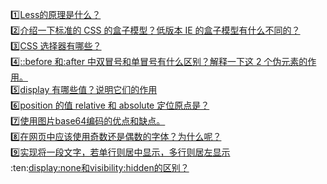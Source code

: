 :one:[Less的原理是什么？](https://github.com/Eveveen/fe-study/blob/master/css/01.less.md)    
:two:[介绍一下标准的 CSS 的盒子模型？低版本 IE 的盒子模型有什么不同的？](https://github.com/Eveveen/fe-study/blob/master/css/02.box.md)  
:three:[CSS 选择器有哪些？](https://github.com/Eveveen/fe-study/blob/master/css/03.selector.md)    
:four:[::before 和:after 中双冒号和单冒号有什么区别？解释一下这 2 个伪元素的作用。](https://github.com/Eveveen/fe-study/blob/master/css/04.element.md)   
:five:[display 有哪些值？说明它们的作用](https://github.com/Eveveen/fe-study/blob/master/css/05.display.md)   
:six:[position 的值 relative 和 absolute 定位原点是？](https://github.com/Eveveen/fe-study/blob/master/css/06.absolute.md)   
:seven:[使用图片base64编码的优点和缺点。](https://github.com/Eveveen/fe-study/blob/master/css/07.base64.md)  
:eight:[在网页中应该使用奇数还是偶数的字体？为什么呢？](https://github.com/Eveveen/fe-study/blob/master/css/08.font.md)    
:nine:[实现将一段文字，若单行则居中显示，多行则居左显示](https://github.com/Eveveen/fe-study/blob/master/css/09.flex.md)       
:ten:[display:none和visibility:hidden的区别？](https://github.com/Eveveen/fe-study/blob/master/css/10.hide.md)   